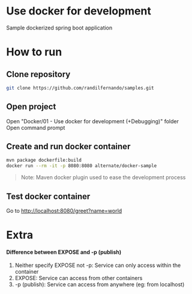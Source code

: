 # Use docker for development
Sample dockerized spring boot application
# How to run
## Clone repository
```bash
git clone https://github.com/randilfernando/samples.git
```
## Open project
Open "Docker/01 - Use docker for development (+Debugging)" folder  
Open command prompt
## Create and run docker container
```bash
mvn package dockerfile:build
docker run --rm -it -p 8080:8080 alternate/docker-sample
```
>Note: Maven docker plugin used to ease the development process
## Test docker container
Go to [http://localhost:8080/greet?name=world](http://localhost:8080/greet?name=world)
# Extra
#### Difference between EXPOSE and -p (publish)
1. Neither specify EXPOSE not -p: Service can only access within the container
1. EXPOSE: Service can access from other containers
1. -p (publish): Service can access from anywhere (eg: from localhost)

